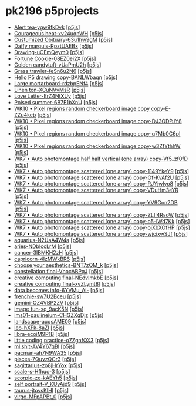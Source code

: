 # pk2196 p5projects

- [Alert tea-ygw9fkDvk](./p5projects/Alert%20tea-ygw9fkDvk) [[p5js](https://editor.p5js.org/pk2196/sketches/ygw9fkDvk)]
- [Courageous heat-xv24uqnWH](./p5projects/Courageous%20heat-xv24uqnWH) [[p5js](https://editor.p5js.org/pk2196/sketches/xv24uqnWH)]
- [Custumized Obituary-63u1hw9gM](./p5projects/Custumized%20Obituary-63u1hw9gM) [[p5js](https://editor.p5js.org/pk2196/sketches/63u1hw9gM)]
- [Daffy marquis-RpztUAEBx](./p5projects/Daffy%20marquis-RpztUAEBx) [[p5js](https://editor.p5js.org/pk2196/sketches/RpztUAEBx)]
- [Drawing-uCEmQeym0](./p5projects/Drawing-uCEmQeym0) [[p5js](https://editor.p5js.org/pk2196/sketches/uCEmQeym0)]
- [Fortune Cookie-08EZ0ei2X](./p5projects/Fortune%20Cookie-08EZ0ei2X) [[p5js](https://editor.p5js.org/pk2196/sketches/08EZ0ei2X)]
- [Golden candytuft-vUaPmU2h](./p5projects/Golden%20candytuft-vUaPmU2h) [[p5js](https://editor.p5js.org/pk2196/sketches/-vUaPmU2h)]
- [Grass trawler-feSn6u2N6](./p5projects/Grass%20trawler-feSn6u2N6) [[p5js](https://editor.p5js.org/pk2196/sketches/feSn6u2N6)]
- [Hello P5 drawing copy-BANLWbaqn](./p5projects/Hello%20P5%20drawing%20copy-BANLWbaqn) [[p5js](https://editor.p5js.org/pk2196/sketches/BANLWbaqn)]
- [Large mortarboard-rdzbpENf4](./p5projects/Large%20mortarboard-rdzbpENf4) [[p5js](https://editor.p5js.org/pk2196/sketches/rdzbpENf4)]
- [Linen ton-XCuNVvMsR](./p5projects/Linen%20ton-XCuNVvMsR) [[p5js](https://editor.p5js.org/pk2196/sketches/XCuNVvMsR)]
- [Love Letter-ErZ4NtXUy](./p5projects/Love%20Letter-ErZ4NtXUy) [[p5js](https://editor.p5js.org/pk2196/sketches/ErZ4NtXUy)]
- [Poised summer-6B7E1bXnU](./p5projects/Poised%20summer-6B7E1bXnU) [[p5js](https://editor.p5js.org/pk2196/sketches/6B7E1bXnU)]
- [WK10 • Pixel regions random checkerboard image copy copy-E-ZZu4keb](./p5projects/WK10%20%E2%80%A2%C2%A0Pixel%20regions%20random%20checkerboard%20image%20copy%20copy-E-ZZu4keb) [[p5js](https://editor.p5js.org/pk2196/sketches/E-ZZu4keb)]
- [WK10 • Pixel regions random checkerboard image copy-DJ3ODPJY8](./p5projects/WK10%20%E2%80%A2%C2%A0Pixel%20regions%20random%20checkerboard%20image%20copy-DJ3ODPJY8) [[p5js](https://editor.p5js.org/pk2196/sketches/DJ3ODPJY8)]
- [WK10 • Pixel regions random checkerboard image copy-q7Mb0C6pI](./p5projects/WK10%20%E2%80%A2%C2%A0Pixel%20regions%20random%20checkerboard%20image%20copy-q7Mb0C6pI) [[p5js](https://editor.p5js.org/pk2196/sketches/q7Mb0C6pI)]
- [WK10 • Pixel regions random checkerboard image copy-w3ZfYthhW](./p5projects/WK10%20%E2%80%A2%C2%A0Pixel%20regions%20random%20checkerboard%20image%20copy-w3ZfYthhW) [[p5js](https://editor.p5js.org/pk2196/sketches/w3ZfYthhW)]
- [WK7 • Auto photomontage half half vertical (one array) copy-Vf5\_zf0fD](./p5projects/WK7%20%E2%80%A2%20Auto%20photomontage%20half%20half%20vertical%20(one%20array)%20copy-Vf5_zf0fD) [[p5js](https://editor.p5js.org/pk2196/sketches/Vf5_zf0fD)]
- [WK7 • Auto photomontage scattered (one array) copy-1149YkeY9](./p5projects/WK7%20%E2%80%A2%20Auto%20photomontage%20scattered%20(one%20array)%20copy-1149YkeY9) [[p5js](https://editor.p5js.org/pk2196/sketches/1149YkeY9)]
- [WK7 • Auto photomontage scattered (one array) copy-Of-KvAf2U](./p5projects/WK7%20%E2%80%A2%20Auto%20photomontage%20scattered%20(one%20array)%20copy-Of-KvAf2U) [[p5js](https://editor.p5js.org/pk2196/sketches/Of-KvAf2U)]
- [WK7 • Auto photomontage scattered (one array) copy-RJYjwlyo8](./p5projects/WK7%20%E2%80%A2%20Auto%20photomontage%20scattered%20(one%20array)%20copy-RJYjwlyo8) [[p5js](https://editor.p5js.org/pk2196/sketches/RJYjwlyo8)]
- [WK7 • Auto photomontage scattered (one array) copy-VDuHm3eYR](./p5projects/WK7%20%E2%80%A2%20Auto%20photomontage%20scattered%20(one%20array)%20copy-VDuHm3eYR) [[p5js](https://editor.p5js.org/pk2196/sketches/VDuHm3eYR)]
- [WK7 • Auto photomontage scattered (one array) copy-YV9Gon2DB](./p5projects/WK7%20%E2%80%A2%20Auto%20photomontage%20scattered%20(one%20array)%20copy-YV9Gon2DB) [[p5js](https://editor.p5js.org/pk2196/sketches/YV9Gon2DB)]
- [WK7 • Auto photomontage scattered (one array) copy-ZLII4RsoW](./p5projects/WK7%20%E2%80%A2%20Auto%20photomontage%20scattered%20(one%20array)%20copy-ZLII4RsoW) [[p5js](https://editor.p5js.org/pk2196/sketches/ZLII4RsoW)]
- [WK7 • Auto photomontage scattered (one array) copy-o5-iWd7Kk](./p5projects/WK7%20%E2%80%A2%20Auto%20photomontage%20scattered%20(one%20array)%20copy-o5-iWd7Kk) [[p5js](https://editor.p5js.org/pk2196/sketches/o5-iWd7Kk)]
- [WK7 • Auto photomontage scattered (one array) copy-ojXbXOfHP](./p5projects/WK7%20%E2%80%A2%20Auto%20photomontage%20scattered%20(one%20array)%20copy-ojXbXOfHP) [[p5js](https://editor.p5js.org/pk2196/sketches/ojXbXOfHP)]
- [WK7 • Auto photomontage scattered (one array) copy-wjcixwSJf](./p5projects/WK7%20%E2%80%A2%20Auto%20photomontage%20scattered%20(one%20array)%20copy-wjcixwSJf) [[p5js](https://editor.p5js.org/pk2196/sketches/wjcixwSJf)]
- [aquarius-N2UaA4W4a](./p5projects/aquarius-N2UaA4W4a) [[p5js](https://editor.p5js.org/pk2196/sketches/N2UaA4W4a)]
- [aries-NDbIccLrM](./p5projects/aries-NDbIccLrM) [[p5js](https://editor.p5js.org/pk2196/sketches/NDbIccLrM)]
- [cancer-3IBMKH2zH](./p5projects/cancer-3IBMKH2zH) [[p5js](https://editor.p5js.org/pk2196/sketches/3IBMKH2zH)]
- [capricorn-4IzMWkBR6](./p5projects/capricorn-4IzMWkBR6) [[p5js](https://editor.p5js.org/pk2196/sketches/4IzMWkBR6)]
- [choose your aesthetics-BNT7zQM\_k](./p5projects/choose%20your%20aesthetics-BNT7zQM_k) [[p5js](https://editor.p5js.org/pk2196/sketches/BNT7zQM_k)]
- [constellation final-VnocABPqJ](./p5projects/constellation%20final-VnocABPqJ) [[p5js](https://editor.p5js.org/pk2196/sketches/VnocABPqJ)]
- [creative computing final-NEdvImkbE](./p5projects/creative%20computing%20final-NEdvImkbE) [[p5js](https://editor.p5js.org/pk2196/sketches/NEdvImkbE)]
- [creative computing final-xvZLymt8l](./p5projects/creative%20computing%20final-xvZLymt8l) [[p5js](https://editor.p5js.org/pk2196/sketches/xvZLymt8l)]
- [data becomes info-6YVMu\_Ai-](./p5projects/data%20becomes%20info-6YVMu_Ai-) [[p5js](https://editor.p5js.org/pk2196/sketches/6YVMu_Ai-)]
- [frenchie-sw7U2Bceu](./p5projects/frenchie-sw7U2Bceu) [[p5js](https://editor.p5js.org/pk2196/sketches/sw7U2Bceu)]
- [gemini-OZ4VBP2ZV](./p5projects/gemini-OZ4VBP2ZV) [[p5js](https://editor.p5js.org/pk2196/sketches/OZ4VBP2ZV)]
- [image fun-sq\_9acK5N](./p5projects/image%20fun-sq_9acK5N) [[p5js](https://editor.p5js.org/pk2196/sketches/sq_9acK5N)]
- [ims01-paulineium-CHGZXqDjz](./p5projects/ims01-paulineium-CHGZXqDjz) [[p5js](https://editor.p5js.org/pk2196/sketches/CHGZXqDjz)]
- [landscape-auqsAME09](./p5projects/landscape-auqsAME09) [[p5js](https://editor.p5js.org/pk2196/sketches/auqsAME09)]
- [leo-hXFk-8aZI](./p5projects/leo-hXFk-8aZI) [[p5js](https://editor.p5js.org/pk2196/sketches/hXFk-8aZI)]
- [libra-ecoiM9P1B](./p5projects/libra-ecoiM9P1B) [[p5js](https://editor.p5js.org/pk2196/sketches/ecoiM9P1B)]
- [little coding practice-o7ZgnfQX3](./p5projects/little%20coding%20practice-o7ZgnfQX3) [[p5js](https://editor.p5js.org/pk2196/sketches/o7ZgnfQX3)]
- [ml shit-AV4Y67qBI](./p5projects/ml%20shit-AV4Y67qBI) [[p5js](https://editor.p5js.org/pk2196/sketches/AV4Y67qBI)]
- [pacman-ah7N9WA35](./p5projects/pacman-ah7N9WA35) [[p5js](https://editor.p5js.org/pk2196/sketches/ah7N9WA35)]
- [pisces-7QuvzQCr3](./p5projects/pisces-7QuvzQCr3) [[p5js](https://editor.p5js.org/pk2196/sketches/7QuvzQCr3)]
- [sagittarius-zo8jHrYox](./p5projects/sagittarius-zo8jHrYox) [[p5js](https://editor.p5js.org/pk2196/sketches/zo8jHrYox)]
- [scale-s-Hfhuc-3](./p5projects/scale-s-Hfhuc-3) [[p5js](https://editor.p5js.org/pk2196/sketches/s-Hfhuc-3)]
- [scorpio-ze-kAEYh5](./p5projects/scorpio-ze-kAEYh5) [[p5js](https://editor.p5js.org/pk2196/sketches/ze-kAEYh5)]
- [self portrait-V\_KUyAjd9](./p5projects/self%20portrait-V_KUyAjd9) [[p5js](https://editor.p5js.org/pk2196/sketches/V_KUyAjd9)]
- [taurus-jtovsKIHl](./p5projects/taurus-jtovsKIHl) [[p5js](https://editor.p5js.org/pk2196/sketches/jtovsKIHl)]
- [virgo-MFpAPBt\_0](./p5projects/virgo-MFpAPBt_0) [[p5js](https://editor.p5js.org/pk2196/sketches/MFpAPBt_0)]